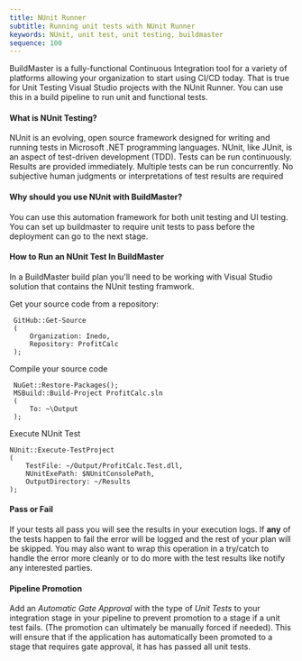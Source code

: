 ```yaml
---
title: NUnit Runner
subtitle: Running unit tests with NUnit Runner
keywords: NUnit, unit test, unit testing, buildmaster
sequence: 100
---
```


BuildMaster is a fully-functional Continuous Integration tool for a variety of platforms allowing your organization to start using CI/CD today. That is true for Unit Testing Visual Studio projects with the NUnit Runner. You can use this in a build pipeline to run unit and functional tests.

#### What is NUnit Testing?
NUnit is an evolving, open source framework designed for writing and running tests in Microsoft .NET programming languages. NUnit, like JUnit, is an aspect of test-driven development (TDD). Tests can be run continuously. Results are provided immediately. Multiple tests can be run concurrently. No subjective human judgments or interpretations of test results are required

#### Why should you use NUnit with BuildMaster?
You can use this automation framework for both unit testing and UI testing.  You can set up buildmaster to require unit tests to pass before the deployment can go to the next stage. 


#### How to Run an NUnit Test In BuildMaster

In a BuildMaster build plan you'll need to be working with Visual Studio solution that contains the NUnit testing framwork. 

Get your source code from a repository:

```
 GitHub::Get-Source
 (
     Organization: Inedo,
     Repository: ProfitCalc
 );
```    

Compile your source code
```
 NuGet::Restore-Packages();
 MSBuild::Build-Project ProfitCalc.sln
 (  
     To: ~\Output
 );
```

Execute NUnit Test

```
NUnit::Execute-TestProject
(
    TestFile: ~/Output/ProfitCalc.Test.dll,
    NUnitExePath: $NUnitConsolePath,
    OutputDirectory: ~/Results
);
```


#### Pass or Fail
If your tests all pass you will see the results in your execution logs.  If __any__ of the tests happen to fail the error will be logged and the rest of your plan will be skipped. You may also want to wrap this operation in a try/catch to handle the error more cleanly or to do more with the test results like notify any interested parties. 

#### Pipeline Promotion 
Add an _Automatic Gate Approval_ with the type of _Unit Tests_ to your integration stage in your pipeline to prevent promotion to a stage if a unit test fails. (The promotion can ultimately be manually forced if needed). This will ensure that if the application has automatically been promoted to a stage that requires gate approval, it has has passed all unit tests. 
